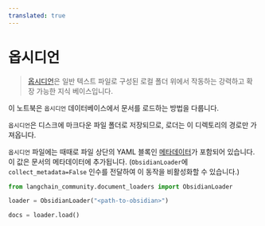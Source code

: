 ```yaml
---
translated: true
---
```


# 옵시디언

>[옵시디언](https://obsidian.md/)은 일반 텍스트 파일로 구성된 로컬 폴더 위에서 작동하는 강력하고 확장 가능한 지식 베이스입니다.

이 노트북은 `옵시디언` 데이터베이스에서 문서를 로드하는 방법을 다룹니다.

`옵시디언`은 디스크에 마크다운 파일 폴더로 저장되므로, 로더는 이 디렉토리의 경로만 가져옵니다.

`옵시디언` 파일에는 때때로 파일 상단의 YAML 블록인 [메타데이터](https://help.obsidian.md/Editing+and+formatting/Metadata)가 포함되어 있습니다. 이 값은 문서의 메타데이터에 추가됩니다. (`ObsidianLoader`에 `collect_metadata=False` 인수를 전달하여 이 동작을 비활성화할 수 있습니다.)

```python
from langchain_community.document_loaders import ObsidianLoader
```

```python
loader = ObsidianLoader("<path-to-obsidian>")
```

```python
docs = loader.load()
```
